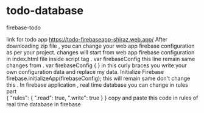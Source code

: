 # todo-database
firebase-todo

link for todo app https://todo-firebaseapp-shiraz.web.app/
After downloading zip file , you can change your web app  firebase configuration as per your project. 
changes will start from web app  firebase configuration in index.html file inside script tag . var firebaseConfig this line remain same changes from .
 var firebaseConfig { } in this  curly braces  you write your own configuration data and replace my data.
  Initialize Firebase firebase.initializeApp(firebaseConfig); this will remain same don't change this .
 In firebase application , real time database you can change in rules part <br>
 {
  "rules": {
    ".read": true,
    ".write": true
  }
}
copy and paste this code in rules of real time database in firebase
